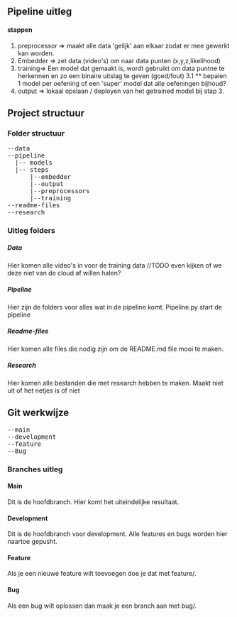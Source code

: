 
## Pipeline uitleg

#### stappen
1. preprocessor => maakt alle data 'gelijk' aan elkaar zodat er mee gewerkt kan worden.
2. Embedder => zet data (video's) om naar data punten (x,y,z,likelihood)
3. training=> Een model dat gemaakt is, wordt gebruikt om data puntne te herkennen en zo een binaire uitslag te geven (goed/fout)
3.1 ** bepalen 1 model per oefening of een 'super' model dat alle oefeningen bijhoud?
4. output => lokaal opslaan / deployen van het getrained model bij stap 3.

## Project structuur

### Folder structuur
<pre>
--data   
--pipeline  
  |-- models  
  |-- steps  
      |--embedder  
      |--output  
      |--preprocessors  
      |--training
--readme-files
--research
</pre>

### Uitleg folders

##### Data
Hier komen alle video's in voor de training data
//TODO even kijken of we deze niet van de cloud af willen halen?

##### Pipeline
Hier zijn de folders voor alles wat in de pipeline komt.
Pipeline.py start de pipeline

##### Readme-files
Hier komen alle files die nodig zijn om de README.md file mooi te maken.

##### Research
Hier komen alle bestanden die met research hebben te maken. Maakt niet uit of het netjes is of niet


## Git werkwijze

<pre>
--main   
--development
--feature
--Bug
</pre>

### Branches uitleg

#### Main
Dit is de hoofdbranch. Hier komt het uiteindelijke resultaat.

#### Development
Dit is de hoofdbranch voor development. Alle features en bugs worden hier naartoe gepusht.

#### Feature
Als je een nieuwe feature wilt toevoegen doe je dat met feature/<feature naam>.

#### Bug
Als een bug wilt oplossen dan maak je een branch aan met bug/<feature naam>.